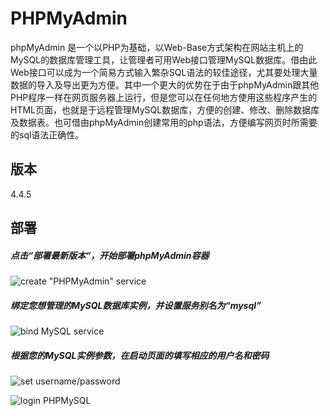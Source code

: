 # PHPMyAdmin

phpMyAdmin 是一个以PHP为基础，以Web-Base方式架构在网站主机上的MySQL的数据库管理工具，让管理者可用Web接口管理MySQL数据库。借由此Web接口可以成为一个简易方式输入繁杂SQL语法的较佳途径，尤其要处理大量数据的导入及导出更为方便。其中一个更大的优势在于由于phpMyAdmin跟其他PHP程序一样在网页服务器上运行，但是您可以在任何地方使用这些程序产生的HTML页面，也就是于远程管理MySQL数据库，方便的创建、修改、删除数据库及数据表。也可借由phpMyAdmin创建常用的php语法，方便编写网页时所需要的sql语法正确性。

## 版本

4.4.5

## 部署

##### 点击“部署最新版本“，开始部署phpMyAdmin容器

![create "PHPMyAdmin" service](https://dn-daoweb-resource.qbox.me/phpmyadmin/1-1-1.png)

##### 绑定您想管理的MySQL数据库实例，并设置服务别名为“__mysql__”

![bind MySQL service](https://dn-daoweb-resource.qbox.me/images/phpmyadmin/1-2.png)

##### 根据您的MySQL实例参数，在启动页面的填写相应的用户名和密码

![set username/password](https://dn-daoweb-resource.qbox.me/images/phpmyadmin/1-3.png)

![login PHPMySQL](https://dn-daoweb-resource.qbox.me/phpmyadmin/1-5-1.png)
